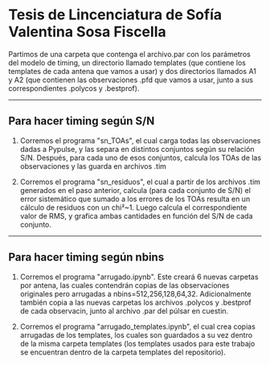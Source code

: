 # Tesis de Lincenciatura de Sofía Valentina Sosa Fiscella

Partimos de una carpeta que contenga el archivo.par con los parámetros del modelo de timing, un directorio llamado templates (que contiene los templates de cada antena que vamos a usar) y dos directorios llamados A1 y A2 (que contienen las observaciones .pfd que vamos a usar, junto a sus correspondientes .polycos y .bestprof).

-----------------------------
Para hacer timing según S/N
-----------------------------

1) Corremos el programa "sn_TOAs", el cual carga todas las observaciones dadas a Pypulse, y las separa en distintos conjuntos según su relación S/N. Después, para cada uno de esos conjuntos, calcula los TOAs de las observaciones y las guarda en archivos .tim

2) Corremos el programa "sn_residuos", el cual a partir de los archivos .tim generados en el paso anterior, calcula (para cada conjunto de S/N) el error sistemático que sumado a los errores de los TOAs resulta en un cálculo de residuos con un chi²~1. Luego calcula el correspondiente valor de RMS, y grafica ambas cantidades en función del S/N de cada conjunto.


-----------------------------
Para hacer timing según nbins
-----------------------------

1) Corremos el programa "arrugado.ipynb". Este creará 6 nuevas carpetas por antena, las cuales contendrán copias de las observaciones originales pero arrugadas a nbins=512,256,128,64,32. Adicionalmente también copia a las nuevas carpetas los archivos .polycos y .bestprof de cada observacin, junto al archivo .par del púlsar en cuestin.

2) Corremos el programa "arrugado_templates.ipynb", el cual crea copias arrugadas de los templates, los cuales son guardados a su vez dentro de la misma carpeta templates (los templates usados para este trabajo se encuentran dentro de la carpeta templates del repositorio).
